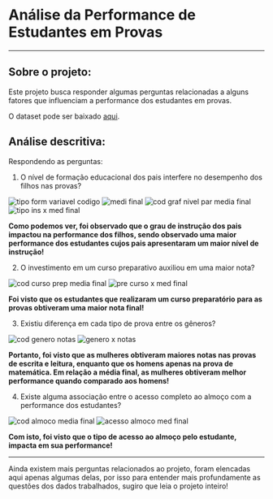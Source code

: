 # Análise da Performance de Estudantes em Provas

****

## Sobre o projeto:

Este projeto busca responder algumas perguntas relacionadas a alguns fatores que influenciam a performance dos estudantes em provas.

O dataset pode ser baixado [aqui](https://www.kaggle.com/datasets/spscientist/students-performance-in-exams).

##  Análise descritiva:

Respondendo as perguntas:

1. O nível de formação educacional dos pais interfere no desempenho dos filhos nas provas?

![tipo form variavel codigo](https://github.com/LucasJMFreire/projeto_Performance_Estudantes/assets/108015773/3c227664-f53c-4927-ab9f-a73ac7ef91e8)
![medi final](https://github.com/LucasJMFreire/projeto_Performance_Estudantes/assets/108015773/f21586ba-83d1-46bf-87f7-e4f43944c3cc)
![cod graf nivel par media final](https://github.com/LucasJMFreire/projeto_Performance_Estudantes/assets/108015773/1d3cd506-02b3-4736-9b08-0914a4383429)
![tipo ins x med final](https://github.com/LucasJMFreire/projeto_Performance_Estudantes/assets/108015773/37ba87d0-9e00-47ec-872f-f5ea1f49de12)

**Como podemos ver, foi observado que o grau de instrução dos pais impactou na performance dos filhos, sendo observado uma maior performance dos estudantes cujos pais apresentaram um maior nível de instrução!**


2. O investimento em um curso preparativo auxiliou em uma maior nota?

![cod curso prep media final](https://github.com/LucasJMFreire/projeto_Performance_Estudantes/assets/108015773/7e1a4faa-9d56-4372-8ab5-c6271ae5b222)
![pre curso x med final](https://github.com/LucasJMFreire/projeto_Performance_Estudantes/assets/108015773/08d8837b-ce38-482b-a1e6-e668414b9f38)

**Foi visto que os estudantes que realizaram um curso preparatório para as provas obtiveram uma maior nota final!** 


3.  Existiu diferença em cada tipo de prova entre os gêneros?

![cod genero notas](https://github.com/LucasJMFreire/projeto_Performance_Estudantes/assets/108015773/8a3ef58e-bfb5-4674-9488-bdbf54dc4af1)
![genero x notas](https://github.com/LucasJMFreire/projeto_Performance_Estudantes/assets/108015773/0b14de5c-2202-4f69-8223-1769ddac00a7)

**Portanto, foi visto que as mulheres obtiveram maiores notas nas provas de escrita e leitura, enquanto que os homens apenas na prova de matemática. 
Em relação a média final, as mulheres obtiveram melhor performance quando comparado aos homens!**


4. Existe alguma associação entre o acesso completo ao almoço com a performance dos estudantes?

![cod almoco media final](https://github.com/LucasJMFreire/projeto_Performance_Estudantes/assets/108015773/85f2d0da-ec1d-44bb-ba8f-d0d4c6c04d26)
![acesso almoco med final](https://github.com/LucasJMFreire/projeto_Performance_Estudantes/assets/108015773/795e3144-eae5-4cd8-84fd-5fbc0319f6a3)

**Com isto, foi visto que o tipo de acesso ao almoço pelo estudante, impacta em sua performance!**

****

Ainda existem mais perguntas relacionados ao projeto, foram elencadas aqui apenas algumas delas, por isso para entender mais profundamente as questões dos dados trabalhados, sugiro que leia o projeto inteiro!

